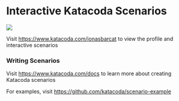# Interactive Katacoda Scenarios

[![](http://shields.katacoda.com/katacoda/jonasbarcat/count.svg)](https://www.katacoda.com/jonasbarcat "Get your profile on Katacoda.com")

Visit https://www.katacoda.com/jonasbarcat to view the profile and interactive scenarios

### Writing Scenarios
Visit https://www.katacoda.com/docs to learn more about creating Katacoda scenarios

For examples, visit https://github.com/katacoda/scenario-example
